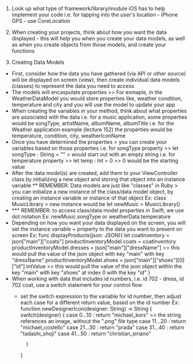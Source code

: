 <!-- This file highlights how to structure your projects-->

1. Look up what type of framework/library/module iOS has to help implement your code 
  i.e. for tapping into the user's location - iPhone GPS - use CoreLocation
  
2. When creating your projects, think about how you want the data displayed - this will help you when you create your data models, as well as when you create objects from those models, and create your functions 
  
3. Creating Data Models 
  - First, consider how the data you have gathered (via API or other source) will be displayed on screen (view), then create individual data models (classes) to represent the data you need to access 
  - The models will encaspulate properties >> For exmaple, in the WeatherDataModel you would store properties like, weather condition, temperature and city and you will use the model to update your app 
  - When creating the variables in your method, think about what properties are associated with the data
    i.e. for a music application, some properties would be songType, artistName, albumName, albumTitle
    i.e. for the Weather application example (lecture 152) the properties would be temperature, condition, city, weatherIconName
  - Once you have determined the properties > you can create your variables based on those properties
    i.e. for songType property >> let songType : String = "" > would start out with an empty string 
    i.e. for temperature property >> let temp : Int = 0 >> 0 would be the starting value
  - After the data model(s) are created, add them to your ViewController class by initializing a new object and storing that object into an instance variable 
    ** REMEMBER: Data models are just like "classes" in Ruby > you can initialize a new instance of the class/data model object, by creating an instance variable or instance of that object 
      Ex: class MusicLibrary > new instance would be let newMusic = MusicLibrary()
  - *** REMEMBER: to access class/data model properties in Swift, we use dot notation
      Ex: newMusic.songType or weatherData.temperature
  - Depending on how you want your data displayed on the screen, you will set the instance variable + property to the data you want to present on screen 
      Ex: func displayProducts(json: JSON){
            let coatInventory = json["main"]["coats"]
            productInventoryModel.coats = coatInventory
            productInventoryModel.dresses = json["main"]["dressName"] >> this would pull the value of the json object with key "main" with key "dressName" 
            productInventoryModel.shoes = json["main"]["shoes"][0]["id"].intValue >> this would pull the value of the json object within the key "main" with key "shoes" at index 0 with the key "id"
            }
  - When working with data that includes id numbers, i.e. id 702 - dress, id 702 coat, use a switch statement for your control flow
    - set the switch expression to the variable for id number, then adjust each case for a different return value, based on the id number 
      Ex: function newDesignerIcon(designer: String) -> String {
            switch(designer) {
              case 0...10 : 
               return "michael_kors" >> the string references an image, without the ".png" file type 
              case 11...20 : 
                return "michael_costello"
              case 21...30 :
                return "prada"
              case 31...40 :
                return "tadashi_shoji"
              case 41...50 :
                return "christian_siriano"
    
            }
      
      } 
      
      
      
      
      
      
      
      
      
      
      
      
      
      
      
      
      
      
      
      
      
      
      
      
      